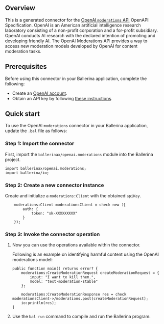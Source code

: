 
## Overview

This is a generated connector for the [OpenAI `moderations` API](https://beta.openai.com/docs/api-reference/moderations) OpenAPI Specification. OpenAI is an American artificial intelligence research laboratory consisting of a non-profit corporation and a for-profit subsidiary. OpenAI conducts AI research with the declared intention of promoting and developing friendly AI. The OpenAI Moderations API provides a way to access new moderation models developed by OpenAI for content moderation tasks.

## Prerequisites

Before using this connector in your Ballerina application, complete the following:

* Create an [OpenAI account](https://beta.openai.com/signup/).
* Obtain an API key by following [these instructions](https://platform.openai.com/docs/api-reference/authentication).

## Quick start

To use the OpenAI `moderations` connector in your Ballerina application, update the `.bal` file as follows:

### Step 1: Import the connector
First, import the `ballerinax/openai.moderations` module into the Ballerina project.

```ballerina
import ballerinax/openai.moderations;
import ballerina/io;
```

### Step 2: Create a new connector instance
Create and initialize a `moderations:Client` with the obtained `apiKey`.
```ballerina
    moderations:Client moderationsClient = check new ({
        auth: {
            token: "sk-XXXXXXXXX"
        }
    });
```

### Step 3: Invoke the connector operation
1. Now you can use the operations available within the connector.

    Following is an example on identifying harmful content using the OpenAI moderations model:

    ```ballerina
    public function main() returns error? {
        moderations:CreateModerationRequest createModerationRequest = {
            input: "I want to kill them.",
            model: "text-moderation-stable"
        };

        moderations:CreateModerationResponse res = check moderationsClient->/moderations.post(createModerationRequest);
        io:println(res);
    }
    ``` 
2. Use the `bal run` command to compile and run the Ballerina program.
